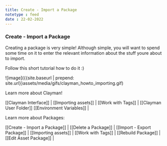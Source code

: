```yaml
---
title: Create - Import a Package
notetype : feed
date : 22-02-2022
---
```

### Create - Import a Package
Creating a package is very simple!
Although simple, you will want to spend some time on it to enter the relevant information about the stuff youre about to import.

Follow this short tutorial how to do it :)

![image]({{site.baseurl | prepend: site.url}}assets/media/gifs/clayman_howto_importing.gif)



Learn more about Clayman!

[[Clayman Interface]] | 
[[Importing assets]] | 
[[Work with Tags]] | 
[[Clayman User Folder]]
[[Environment Variables]] |


Learn more about Packages:

[[Create - Import a Package]] | 
[[Delete a Package]] | 
[[Import - Export Package]] | 
[[Importing assets]] | 
[[Work with Tags]] | 
[[Rebuild Package]] | 
[[Edit Asset Package]] | 